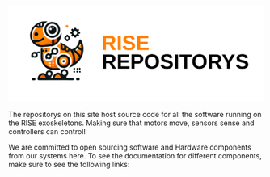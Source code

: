 ![Header](../assets/readme_header_gh.png)


The repositorys on this site host source code for all the software running on the RISE exoskeletons. Making sure that motors move, sensors sense and controllers can control! 

We are committed to open sourcing software and Hardware components from our systems here. To see the documentation for different components, make sure to see the following links:

